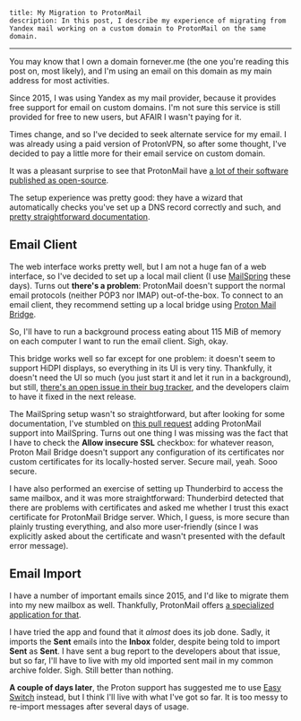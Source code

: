     title: My Migration to ProtonMail
    description: In this post, I describe my experience of migrating from Yandex mail working on a custom domain to ProtonMail on the same domain.
---

You may know that I own a domain fornever.me (the one you're reading this post on, most likely), and I'm using an email on this domain as my main address for most activities.

Since 2015, I was using Yandex as my mail provider, because it provides free support for email on custom domains. I'm not sure this service is still provided for free to new users, but AFAIR I wasn't paying for it.

Times change, and so I've decided to seek alternate service for my email. I was already using a paid version of ProtonVPN, so after some thought, I've decided to pay a little more for their email service on custom domain.

It was a pleasant surprise to see that ProtonMail have [a lot of their software published as open-source][protonmail.github].

The setup experience was pretty good: they have a wizard that automatically checks you've set up a DNS record correctly and such, and [pretty straightforward documentation][protonmail.docs.custom-domain].

## Email Client

The web interface works pretty well, but I am not a huge fan of a web interface, so I've decided to set up a local mail client (I use [MailSpring][mailspring] these days). Turns out **there's a problem**: ProtonMail doesn't support the normal email protocols (neither POP3 nor IMAP) out-of-the-box. To connect to an email client, they recommend setting up a local bridge using [Proton Mail Bridge][protonmail.bridge].

So, I'll have to run a background process eating about 115 MiB of memory on each computer I want to run the email client. Sigh, okay.

This bridge works well so far except for one problem: it doesn't seem to support HiDPI displays, so everything in its UI is very tiny. Thankfully, it doesn't need the UI so much (you just start it and let it run in a background), but still, [there's an open issue in their bug tracker][protonmail.bridge.dpi-issue], and the developers claim to have it fixed in the next release.

The MailSpring setup wasn't so straightforward, but after looking for some documentation, I've stumbled on [this pull request][mailspring.protonmail-pr] adding ProtonMail support into MailSpring. Turns out one thing I was missing was the fact that I have to check the **Allow insecure SSL** checkbox: for whatever reason, Proton Mail Bridge doesn't support any configuration of its certificates nor custom certificates for its locally-hosted server. Secure mail, yeah. Sooo secure.

I have also performed an exercise of setting up Thunderbird to access the same mailbox, and it was more straightforward: Thunderbird detected that there are problems with certificates and asked me whether I trust this exact certificate for ProtonMail Bridge server. Which, I guess, is more secure than plainly trusting everything, and also more user-friendly (since I was explicitly asked about the certificate and wasn't presented with the default error message).

## Email Import

I have a number of important emails since 2015, and I'd like to migrate them into my new mailbox as well. Thankfully, ProtonMail offers [a specialized application for that][protonmail.import-export-app].

I have tried the app and found that it _almost_ does its job done. Sadly, it imports the **Sent** emails into the **Inbox** folder, despite being told to import **Sent** as **Sent**. I have sent a bug report to the developers about that issue, but so far, I'll have to live with my old imported sent mail in my common archive folder. Sigh. Still better than nothing.

**A couple of days later**, the Proton support has suggested me to use [Easy Switch][protonmail.easy-switch] instead, but I think I'll live with what I've got so far. It is too messy to re-import messages after several days of usage.

[mailspring.protonmail-pr]: https://github.com/Foundry376/Mailspring/pull/2323
[mailspring]: https://github.com/Foundry376/Mailspring/
[protonmail.bridge.dpi-issue]: https://github.com/ProtonMail/proton-bridge/issues/286
[protonmail.bridge]: https://proton.me/mail/bridge
[protonmail.docs.custom-domain]: https://proton.me/support/custom-domain
[protonmail.github]: https://github.com/ProtonMail
[protonmail.import-export-app]: https://proton.me/support/export-emails-import-export-app
[protonmail.easy-switch]: https://proton.me/support/easy-switch
